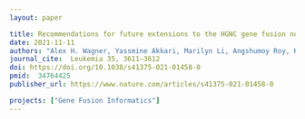 ```yaml
---
layout: paper

title: Recommendations for future extensions to the HGNC gene fusion nomenclature
date: 2021-11-11
authors: "Alex H. Wagner, Yassmine Akkari, Marilyn Li, Angshumoy Roy, Karen Tsuchiya & Gordana Raca"
journal_cite:  Leukemia 35, 3611–3612
doi: https://doi.org/10.1038/s41375-021-01458-0
pmid:  34764425
publisher_url: https://www.nature.com/articles/s41375-021-01458-0

projects: ["Gene Fusion Informatics"]
---
```

